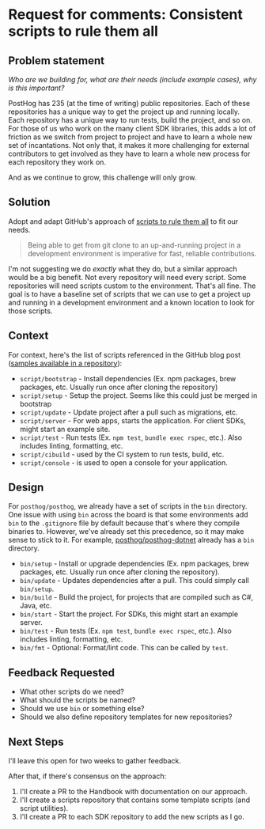 # Request for comments: Consistent scripts to rule them all

## Problem statement

*Who are we building for, what are their needs (include example cases), why is this important?*

PostHog has 235 (at the time of writing) public repositories. Each of these repositories has a unique way to get the project up and running locally.
Each repository has a unique way to run tests, build the project, and so on. For those of us who work on the many client SDK libraries, this adds a
lot of friction as we switch from project to project and have to learn a whole new set of incantations. Not only that, it makes it more challenging
for external contributors to get involved as they have to learn a whole new process for each repository they work on.

And as we continue to grow, this challenge will only grow.

## Solution

Adopt and adapt GitHub's approach of [scripts to rule them all](https://github.blog/engineering/engineering-principles/scripts-to-rule-them-all/) to
fit our needs.

> Being able to get from git clone to an up-and-running project in a development environment is imperative for fast, reliable contributions.

I'm not suggesting we do _exactly_ what they do, but a similar approach would be a big benefit. Not every repository will need every script. Some
repositories will need scripts custom to the environment. That's all fine. The goal is to have a baseline set of scripts that we can use to get a
project up and running in a development environment and a known location to look for those scripts.

## Context

For context, here's the list of scripts referenced in the GitHub blog post ([samples available in a repository](https://github.com/github/scripts-to-rule-them-all)):

* `script/bootstrap` - Install dependencies (Ex. npm packages, brew packages, etc. Usually run once after cloning the repository)
* `script/setup` - Setup the project. Seems like this could just be merged in bootstrap
* `script/update` - Update project after a pull such as migrations, etc.
* `script/server` - For web apps, starts the application. For client SDKs, might start an example site.
* `script/test` - Run tests (Ex. `npm test`, `bundle exec rspec`, etc.). Also includes linting, formatting, etc.
* `script/cibuild` - used by the CI system to run tests, build, etc.
* `script/console` - is used to open a console for your application.

## Design

For `posthog/posthog`, we already have a set of scripts in the `bin` directory. One issue with using `bin` across the board is that some environments
add `bin` to the `.gitignore` file by default because that's where they compile binaries to. However, we've already set this precedence, so it may make
sense to stick to it. For example, [posthog/posthog-dotnet](https://github.com/PostHog/posthog-dotnet/tree/main/bin) already has a `bin` directory.

* `bin/setup` - Install or upgrade dependencies (Ex. npm packages, brew packages, etc. Usually run once after cloning the repository).
* `bin/update` - Updates dependencies after a pull. This could simply call `bin/setup`.
* `bin/build` - Build the project, for projects that are compiled such as C#, Java, etc.
* `bin/start` - Start the project. For SDKs, this might start an example server.
* `bin/test` - Run tests (Ex. `npm test`, `bundle exec rspec`, etc.). Also includes linting, formatting, etc.
* `bin/fmt` - Optional: Format/lint code. This can be called by `test`.

## Feedback Requested

* What other scripts do we need?
* What should the scripts be named?
* Should we use `bin` or something else?
* Should we also define repository templates for new repositories?

## Next Steps

I'll leave this open for two weeks to gather feedback.

After that, if there's consensus on the approach:

1. I'll create a PR to the Handbook with documentation on our approach.
2. I'll create a scripts repository that contains some template scripts (and script utilities).
3. I'll create a PR to each SDK repository to add the new scripts as I go.
